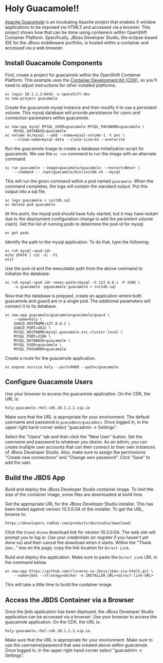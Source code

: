 # Holy Guacamole!!
[Apache Guacamole](https://guacamole.incubator.apache.org/) is an
incubating Apache project that enables X window applications to be
exposed via HTML5 and accessed via a browser.  This project shows
how that can be done using containers within OpenShift Container
Platform.  Specifically, JBoss Developer Studio, the eclipse-based
IDE for the JBoss middleware portfolio, is hosted within a container
and accessed via a web browser.

## Install Guacamole Components
First, create a project for guacamole within the OpenShift Container
Platform.  This example uses the [Container Development Kit
(CDK)](https://developers.redhat.com/products/cdk/overview/), so
you'll need to adjust instructions for other installed platforms.

    oc login 10.1.2.2:8443 -u openshift-dev
    oc new-project guacamole

Create the guacamole mysql instance and then modify it to use a
persistent volume.  This mysql database will provide persistence
for users and connection parameters within guacamole.

    oc new-app mysql MYSQL_USER=guacamole MYSQL_PASSWORD=guacamole \
        MYSQL_DATABASE=guacamole
    oc volume dc/mysql --add --name=mysql-volume-1 -t pvc \
        --claim-name=mysql-data --claim-size=1G --overwrite

Run the guacamole image to create a database initialization script
for guacamole.  We use the `oc run` command to run the image with
an alternate command.

    oc run guacamole --image=guacamole/guacamole --restart=Never \
        --command -- /opt/guacamole/bin/initdb.sh --mysql 

This will run the given command within a pod named `guacamole`.
When the command completes, the logs will contain the standard
output.  Put this output into a sql file.

    oc logs guacamole > initdb.sql
    oc delete pod guacamole

At this point, the mysql pod should have fully started, but it may
have restart due to the deployment configuration change to add the
persistent volume claim).  Get the list of running pods to determine
the pod-id for mysql.

    oc get pods

Identify the path to the mysql application.  To do that, type the
following:

    oc rsh mysql-<pod-id>
    echo $PATH | cut -d: -f1
    exit

Use the pod-id and the executable path from the above command to
initialize the database:

    oc rsh mysql-<pod id> <exec-path>/mysql -h 127.0.0.1 -P 3306 \
        -u guacamole -pguacamole guacamole < initdb.sql

Now that the database is prepped, create an application where both
guacamole and guacd are in a single pod.  The additional parameters
will connect it to its database.

    oc new-app guacamole/guacamole+guacamole/guacd \
        --name=holy \
        GUACD_HOSTNAME=127.0.0.1 \
        GUACD_PORT=4822 \
        MYSQL_HOSTNAME=mysql.guacamole.svc.cluster.local \
        MYSQL_PORT=3306 \
        MYSQL_DATABASE=guacamole \
        MYSQL_USER=guacamole \
        MYSQL_PASSWORD=guacamole

Create a route for the guacamole application.

    oc expose service holy --port=8080 --path=/guacamole

## Configure Guacamole Users
Use your browser to access the guacamole application.  On the CDK,
the URL is:

    holy-guacamole.rhel-cdk.10.1.2.2.xip.io

Make sure that the URL is appropriate for your environment.  The
default username and password is `guacadmin/guacadmin`.  Once logged
in, in the upper right hand corner select "guacadmin -> Settings".

Select the "Users" tab and then click the "New User" button.  Set
the username and password to whatever you desire.  As an admin, you
can create multiple user accounts that can then connect to their
own instances of JBoss Developer Studio.  Also, make sure to assign
the permissions "Create new connections" and "Change own password".
Click "Save" to add the user.

## Build the JBDS App
Build and deploy the JBoss Developer Studio container image.  To
limit the size of the container image, some files are downloaded
at build time.

Get the appropriate URL for the JBoss Developer Studio installer.
This has been tested against version 10.3.0.GA of the installer.
To get the URL, browse to:

    https://developers.redhat.com/products/devstudio/download/

Click the `Stand-Alone` download link for version 10.3.0.GA.  The
web site will prompt you to log in.  Use your credentials (or
register if you haven't yet done so) and then cancel the download
when it starts.  Within the "Thank you..." box on the page, copy
the link location for `Direct Link`.

Build and deploy the application.  Make sure to paste the `Direct
Link` URL in the command below.

    oc new-app https://github.com/rlucente-se-jboss/jbds-via-html5.git \
        --name=jbds --strategy=docker -e INSTALLER_URL=<direct-link-URL>

This will take a little time to build the container image.

## Access the JBDS Container via a Browser
Once the jbds application has been deployed, the JBoss Developer
Studio application can be accessed via a browser.  Use your browser
to access the guacamole application.  On the CDK, the URL is:

    holy-guacamole.rhel-cdk.10.1.2.2.xip.io

Make sure that the URL is appropriate for your environment.  Make
sure to use the username/password that was created above within
guacamole.  Once logged in, in the upper right hand corner select
"guacadmin -> Settings".

